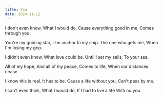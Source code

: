 ```yaml
---
title: You
date: 2024-11-12
---
```


<div class="poetry">

I don't even know,
What I would do,
Cause everything good in me,
Comes through you.

You're my guiding star,
The anchor to my ship.
The one who gets me,
When I'm losing my grip.

I didn't even know,
What love could be.
Until I set my sails,
To your sea.

All of my hope,
And all of my peace,
Comes to life,
When our distances cease.

I know this is real.
It has to be.
Cause a life without you,
Can't pass by me.

I can't even think,
What I would do,
If I had to live a life 
With no you.

</div>
